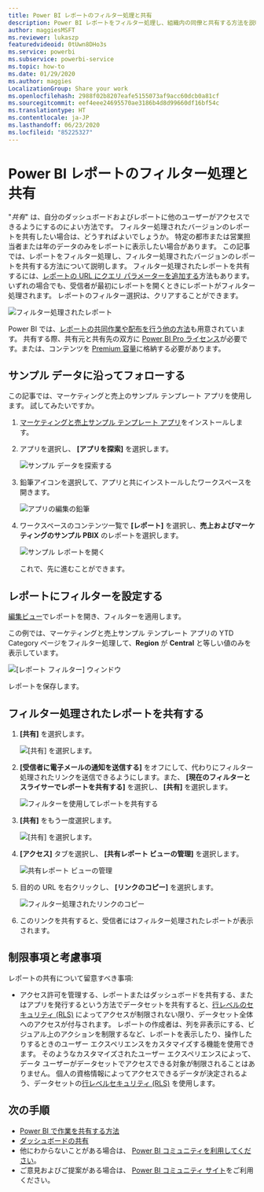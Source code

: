 ```yaml
---
title: Power BI レポートのフィルター処理と共有
description: Power BI レポートをフィルター処理し、組織内の同僚と共有する方法を説明します。
author: maggiesMSFT
ms.reviewer: lukaszp
featuredvideoid: 0tUwn8DHo3s
ms.service: powerbi
ms.subservice: powerbi-service
ms.topic: how-to
ms.date: 01/29/2020
ms.author: maggies
LocalizationGroup: Share your work
ms.openlocfilehash: 2988f02b8207eafe5155073af9acc60dcb0a81cf
ms.sourcegitcommit: eef4eee24695570ae3186b4d8d99660df16bf54c
ms.translationtype: HT
ms.contentlocale: ja-JP
ms.lasthandoff: 06/23/2020
ms.locfileid: "85225327"
---
```

# <a name="filter-and-share-a-power-bi-report"></a>Power BI レポートのフィルター処理と共有
"*共有*" は、自分のダッシュボードおよびレポートに他のユーザーがアクセスできるようにするのによい方法です。 フィルター処理されたバージョンのレポートを共有したい場合は、どうすればよいでしょうか。 特定の都市または営業担当者または年のデータのみをレポートに表示したい場合があります。 この記事では、レポートをフィルター処理し、フィルター処理されたバージョンのレポートを共有する方法について説明します。 フィルター処理されたレポートを共有するには、[レポートの URL にクエリ パラメーターを追加する](service-url-filters.md)方法もあります。 いずれの場合でも、受信者が最初にレポートを開くときにレポートがフィルター処理されます。 レポートのフィルター選択は、クリアすることができます。

![フィルター処理されたレポート](media/service-share-reports/power-bi-share-filter-pane-report.png)

Power BI では、[レポートの共同作業や配布を行う他の方法](service-how-to-collaborate-distribute-dashboards-reports.md)も用意されています。 共有する際、共有元と共有先の双方に [Power BI Pro ライセンス](../fundamentals/service-features-license-type.md)が必要です。または、コンテンツを [Premium 容量](../admin/service-premium-what-is.md)に格納する必要があります。 

## <a name="follow-along-with-sample-data"></a>サンプル データに沿ってフォローする

この記事では、マーケティングと売上のサンプル テンプレート アプリを使用します。 試してみたいですか。 

1. [マーケティングと売上サンプル テンプレート アプリ](https://appsource.microsoft.com/product/power-bi/microsoft-retail-analysis-sample.salesandmarketingsample?tab=Overview)をインストールします。
2. アプリを選択し、 **[アプリを探索]** を選択します。

   ![サンプル データを探索する](media/service-share-reports/power-bi-sample-explore-data.png)

3. 鉛筆アイコンを選択して、アプリと共にインストールしたワークスペースを開きます。

    ![アプリの編集の鉛筆](media/service-share-reports/power-bi-edit-pencil-app.png)

4. ワークスペースのコンテンツ一覧で **[レポート]** を選択し、**売上およびマーケティングのサンプル PBIX** のレポートを選択します。

    ![サンプル レポートを開く](media/service-share-reports/power-bi-open-sample-report.png)

    これで、先に進むことができます。

## <a name="set-a-filter-in-the-report"></a>レポートにフィルターを設定する

[編集ビュー](../consumer/end-user-reading-view.md)でレポートを開き、フィルターを適用します。

この例では、マーケティングと売上サンプル テンプレート アプリの YTD Category ページをフィルター処理して、**Region** が **Central** と等しい値のみを表示しています。 
 
![[レポート フィルター] ウィンドウ](media/service-share-reports/power-bi-share-report-filter.png)

レポートを保存します。

## <a name="share-the-filtered-report"></a>フィルター処理されたレポートを共有する

1. **[共有]** を選択します。

   ![[共有] を選択します。](media/service-share-reports/power-bi-share.png)

2. **[受信者に電子メールの通知を送信する]** をオフにして、代わりにフィルター処理されたリンクを送信できるようにします。また、 **[現在のフィルターとスライサーでレポートを共有する]** を選択し、 **[共有]** を選択します。

    ![フィルターを使用してレポートを共有する](media/service-share-reports/power-bi-share-with-filters.png)

4. **[共有]** をもう一度選択します。

   ![[共有] を選択します。](media/service-share-reports/power-bi-share.png)

5. **[アクセス]** タブを選択し、 **[共有レポート ビューの管理]** を選択します。

    ![共有レポート ビューの管理](media/service-share-reports/power-bi-manage-shared-report-views.png)

6. 目的の URL を右クリックし、 **[リンクのコピー]** を選択します。

    ![フィルター処理されたリンクのコピー](media/service-share-reports/power-bi-copy-filtered-link.png)

7. このリンクを共有すると、受信者にはフィルター処理されたレポートが表示されます。 

## <a name="limitations-and-considerations"></a>制限事項と考慮事項
レポートの共有について留意すべき事項:

* アクセス許可を管理する、レポートまたはダッシュボードを共有する、またはアプリを発行するという方法でデータセットを共有すると、[行レベルのセキュリティ (RLS)](../admin/service-admin-rls.md) によってアクセスが制限されない限り、データセット全体へのアクセスが付与されます。 レポートの作成者は、列を非表示にする、ビジュアル上のアクションを制限するなど、レポートを表示したり、操作したりするときのユーザー エクスペリエンスをカスタマイズする機能を使用できます。 そのようなカスタマイズされたユーザー エクスペリエンスによって、データ ユーザーがデータセットでアクセスできる対象が制限されることはありません。 個人の資格情報によってアクセスできるデータが決定されるよう、データセットの[行レベルセキュリティ (RLS)](../admin/service-admin-rls.md) を使用します。

## <a name="next-steps"></a>次の手順
* [Power BI で作業を共有する方法](service-how-to-collaborate-distribute-dashboards-reports.md)
* [ダッシュボードの共有](service-share-dashboards.md)
* 他にわからないことがある場合は、 [Power BI コミュニティを利用してください](https://community.powerbi.com/)。
* ご意見およびご提案がある場合は、 [Power BI コミュニティ サイト](https://community.powerbi.com/)をご利用ください。
